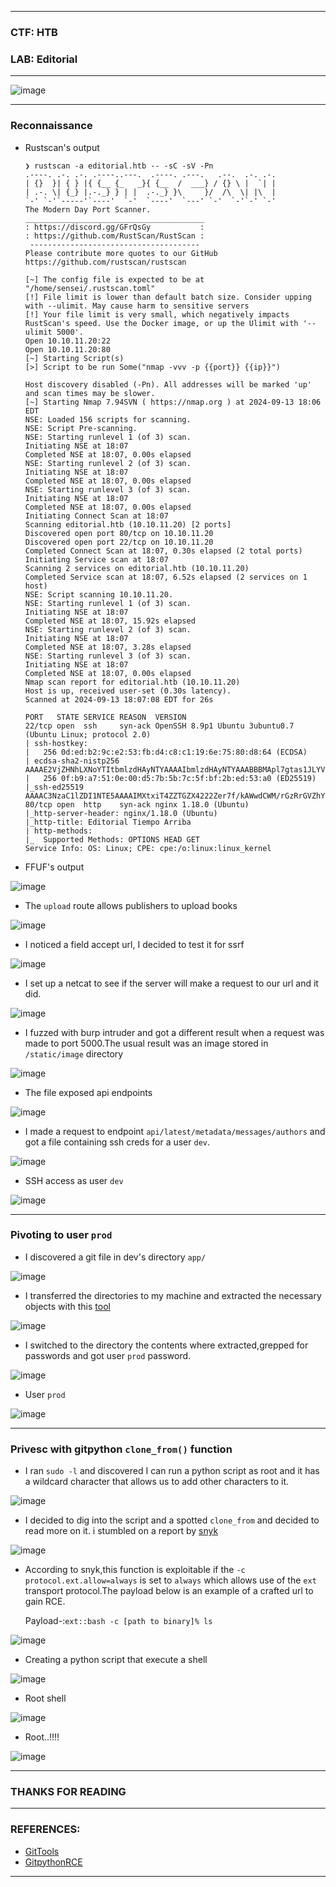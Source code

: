 -----------------

### CTF: HTB
### LAB: Editorial

------------------

![image](https://github.com/user-attachments/assets/bbe2080b-72ec-4d90-a92b-031b32cbad62)

------------------

### Reconnaissance

- Rustscan's output

      ❯ rustscan -a editorial.htb -- -sC -sV -Pn
      .----. .-. .-. .----..---.  .----. .---.   .--.  .-. .-.
      | {}  }| { } |{ {__ {_   _}{ {__  /  ___} / {} \ |  `| |
      | .-. \| {_} |.-._} } | |  .-._} }\     }/  /\  \| |\  |
      `-' `-'`-----'`----'  `-'  `----'  `---' `-'  `-'`-' `-'
      The Modern Day Port Scanner.
      ________________________________________
      : https://discord.gg/GFrQsGy           :
      : https://github.com/RustScan/RustScan :
       --------------------------------------
      Please contribute more quotes to our GitHub https://github.com/rustscan/rustscan
      
      [~] The config file is expected to be at "/home/sensei/.rustscan.toml"
      [!] File limit is lower than default batch size. Consider upping with --ulimit. May cause harm to sensitive servers
      [!] Your file limit is very small, which negatively impacts RustScan's speed. Use the Docker image, or up the Ulimit with '--ulimit 5000'. 
      Open 10.10.11.20:22
      Open 10.10.11.20:80
      [~] Starting Script(s)
      [>] Script to be run Some("nmap -vvv -p {{port}} {{ip}}")
      
      Host discovery disabled (-Pn). All addresses will be marked 'up' and scan times may be slower.
      [~] Starting Nmap 7.94SVN ( https://nmap.org ) at 2024-09-13 18:06 EDT
      NSE: Loaded 156 scripts for scanning.
      NSE: Script Pre-scanning.
      NSE: Starting runlevel 1 (of 3) scan.
      Initiating NSE at 18:07
      Completed NSE at 18:07, 0.00s elapsed
      NSE: Starting runlevel 2 (of 3) scan.
      Initiating NSE at 18:07
      Completed NSE at 18:07, 0.00s elapsed
      NSE: Starting runlevel 3 (of 3) scan.
      Initiating NSE at 18:07
      Completed NSE at 18:07, 0.00s elapsed
      Initiating Connect Scan at 18:07
      Scanning editorial.htb (10.10.11.20) [2 ports]
      Discovered open port 80/tcp on 10.10.11.20
      Discovered open port 22/tcp on 10.10.11.20
      Completed Connect Scan at 18:07, 0.30s elapsed (2 total ports)
      Initiating Service scan at 18:07
      Scanning 2 services on editorial.htb (10.10.11.20)
      Completed Service scan at 18:07, 6.52s elapsed (2 services on 1 host)
      NSE: Script scanning 10.10.11.20.
      NSE: Starting runlevel 1 (of 3) scan.
      Initiating NSE at 18:07
      Completed NSE at 18:07, 15.92s elapsed
      NSE: Starting runlevel 2 (of 3) scan.
      Initiating NSE at 18:07
      Completed NSE at 18:07, 3.28s elapsed
      NSE: Starting runlevel 3 (of 3) scan.
      Initiating NSE at 18:07
      Completed NSE at 18:07, 0.00s elapsed
      Nmap scan report for editorial.htb (10.10.11.20)
      Host is up, received user-set (0.30s latency).
      Scanned at 2024-09-13 18:07:08 EDT for 26s
      
      PORT   STATE SERVICE REASON  VERSION
      22/tcp open  ssh     syn-ack OpenSSH 8.9p1 Ubuntu 3ubuntu0.7 (Ubuntu Linux; protocol 2.0)
      | ssh-hostkey: 
      |   256 0d:ed:b2:9c:e2:53:fb:d4:c8:c1:19:6e:75:80:d8:64 (ECDSA)
      | ecdsa-sha2-nistp256 AAAAE2VjZHNhLXNoYTItbmlzdHAyNTYAAAAIbmlzdHAyNTYAAABBBMApl7gtas1JLYVJ1BwP3Kpc6oXk6sp2JyCHM37ULGN+DRZ4kw2BBqO/yozkui+j1Yma1wnYsxv0oVYhjGeJavM=
      |   256 0f:b9:a7:51:0e:00:d5:7b:5b:7c:5f:bf:2b:ed:53:a0 (ED25519)
      |_ssh-ed25519 AAAAC3NzaC1lZDI1NTE5AAAAIMXtxiT4ZZTGZX4222Zer7f/kAWwdCWM/rGzRrGVZhYx
      80/tcp open  http    syn-ack nginx 1.18.0 (Ubuntu)
      |_http-server-header: nginx/1.18.0 (Ubuntu)
      |_http-title: Editorial Tiempo Arriba
      | http-methods: 
      |_  Supported Methods: OPTIONS HEAD GET
      Service Info: OS: Linux; CPE: cpe:/o:linux:linux_kernel
  
- FFUF's output

![image](https://github.com/user-attachments/assets/9419995b-d652-4a7d-8112-077ca8cec274)

- The `upload` route allows publishers to upload books

![image](https://github.com/user-attachments/assets/a670f5ae-020d-4e36-88cf-ac4d935fcc31)

- I noticed a field accept url, I decided to test it for ssrf

![image](https://github.com/user-attachments/assets/123f56ec-2da0-465b-bb93-338952ef50d8)

- I set up a netcat to see if the server will make a request to our url and it did.

![image](https://github.com/user-attachments/assets/e62e3c9e-a761-4229-b5c5-3f89f8903a35)

- I fuzzed with burp intruder and got a different result when a request was made to port 5000.The usual result was an image stored in `/static/image` directory

![image](https://github.com/user-attachments/assets/d8f1d581-4bab-45a7-a45f-ef817f83e4a2)

- The file exposed api endpoints

![image](https://github.com/user-attachments/assets/803878e5-9b4f-4a8a-bb9b-a491295d3c72)

- I made a request to endpoint `api/latest/metadata/messages/authors` and got a file containing ssh creds for a user `dev`.

![image](https://github.com/user-attachments/assets/2b68614f-d35d-40c5-b8d7-4a4a0092a1cd)

- SSH access as user `dev`

![image](https://github.com/user-attachments/assets/5c0080f5-968e-46c2-be95-a304060e5864)

--------------------

### Pivoting to user `prod`

- I discovered a git file in dev's directory `app/`

![image](https://github.com/user-attachments/assets/ee4dab44-cc65-44f9-9379-4b5182d1f064)

- I transferred  the directories to my machine and extracted the necessary objects with this [tool](https://github.com/internetwache/GitTools)

![image](https://github.com/user-attachments/assets/5dc9a265-762c-449c-b713-f648bfabf277)

- I switched to the directory the contents where extracted,grepped for passwords and got user `prod` password.

![image](https://github.com/user-attachments/assets/2de0cbc0-bbb6-4510-8961-3af0ed533d93)

- User `prod`

![image](https://github.com/user-attachments/assets/1d76aca2-4e2f-487d-974b-c50d1f93cfac)


------------------------

### Privesc with gitpython `clone_from()` function

- I ran `sudo -l` and discovered I can run a python script as root and it has a wildcard character that allows us to add other characters to it.

![image](https://github.com/user-attachments/assets/39b9a030-bacc-42c9-91d4-0e769b33b67d)

- I decided to dig into the script and  a spotted `clone_from` and decided to read more on it. i stumbled on a report by [snyk](https://security.snyk.io/vuln/SNYK-PYTHON-GITPYTHON-3113858)

![image](https://github.com/user-attachments/assets/4de0429e-4f2d-4705-9c10-107ed72a8d6a)

- According to snyk,this function is exploitable if the `-c protocol.ext.allow=always` is set to `always` which allows use of the `ext` transport protocol.The payload below is an example of a crafted url to gain RCE.

  Payload-:```ext::bash -c [path to binary]% ls```

![image](https://github.com/user-attachments/assets/26257844-c1a0-4e26-b6d6-d0a9d7601cac)

- Creating a python script that execute a shell

![image](https://github.com/user-attachments/assets/2d00ab97-c7d0-489d-a87e-73cb1d219397)

- Root shell

![image](https://github.com/user-attachments/assets/8724b5c5-2504-432d-9f0f-f32edca94cf3)

- Root..!!!!

![image](https://github.com/user-attachments/assets/de210a1d-9241-424f-8fe2-e2b46dc62fb7)

---------------------

### THANKS FOR READING

---------------------

### REFERENCES:

- [GitTools](https://github.com/internetwache/GitTools)
- [GitpythonRCE](https://security.snyk.io/vuln/SNYK-PYTHON-GITPYTHON-3113858)

----------------------

















